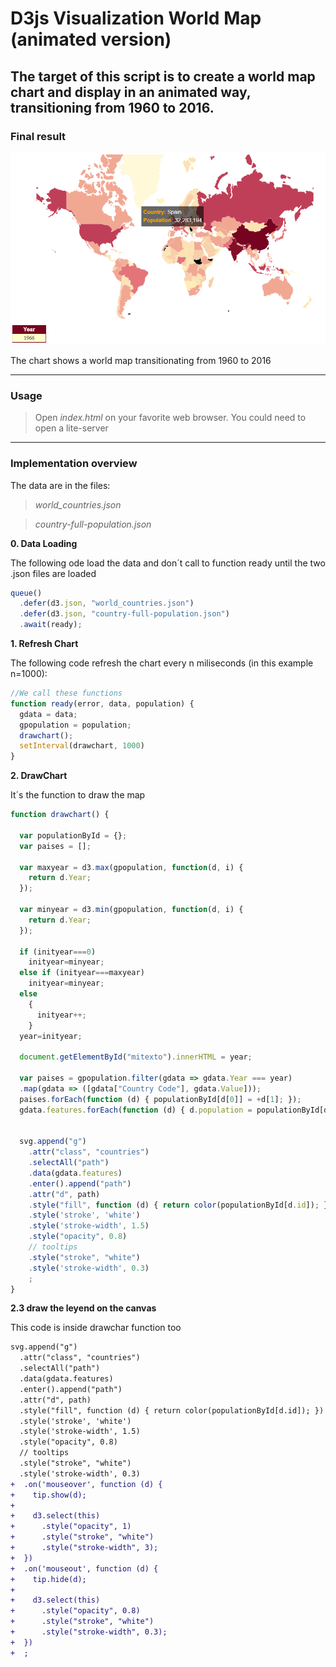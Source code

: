 # D3js Visualization World Map (animated version)
## The target of this script is to create a world map chart and display in an animated way, transitioning from 1960 to 2016.


<!--If you want to watch the result [click here](https://raulcrespodiaz.github.io/Visualization_Exercise3/).
-->

### Final result

![Final chart](./pictures/Exercise3_final_result.png "Final result")

The chart shows a world map transitionating from 1960 to 2016



---

### Usage

> Open _index.html_ on your favorite web browser.
> You could need to open a lite-server

---

### Implementation overview

The data are in the files:
> _world_countries.json_

> _country-full-population.json_

**0. Data Loading**

The following ode load the data and don´t call to function ready
until the two .json files are loaded

```javascript
queue()
  .defer(d3.json, "world_countries.json")
  .defer(d3.json, "country-full-population.json")
  .await(ready);
```

**1. Refresh Chart**

The following code refresh the chart every n miliseconds (in this example n=1000):

```javascript
//We call these functions
function ready(error, data, population) {
  gdata = data;
  gpopulation = population;
  drawchart();
  setInterval(drawchart, 1000)
}
```

**2. DrawChart**

It´s the function to draw the map

```javascript
function drawchart() {

  var populationById = {};
  var paises = [];

  var maxyear = d3.max(gpopulation, function(d, i) {
    return d.Year;
  });

  var minyear = d3.min(gpopulation, function(d, i) {
    return d.Year;
  });

  if (inityear===0)
    inityear=minyear;
  else if (inityear===maxyear)
    inityear=minyear;
  else
    {    
      inityear++;
    }
  year=inityear;

  document.getElementById("mitexto").innerHTML = year;

  var paises = gpopulation.filter(gdata => gdata.Year === year)
  .map(gdata => ([gdata["Country Code"], gdata.Value]));
  paises.forEach(function (d) { populationById[d[0]] = +d[1]; });
  gdata.features.forEach(function (d) { d.population = populationById[d.id] });


  svg.append("g")
    .attr("class", "countries")
    .selectAll("path")
    .data(gdata.features)
    .enter().append("path")
    .attr("d", path)
    .style("fill", function (d) { return color(populationById[d.id]); })
    .style('stroke', 'white')
    .style('stroke-width', 1.5)
    .style("opacity", 0.8)
    // tooltips
    .style("stroke", "white")
    .style('stroke-width', 0.3)
    ;
}
```


**2.3 draw the leyend on the canvas**

This code is inside drawchar function too

```diff
svg.append("g")
  .attr("class", "countries")
  .selectAll("path")
  .data(gdata.features)
  .enter().append("path")
  .attr("d", path)
  .style("fill", function (d) { return color(populationById[d.id]); })
  .style('stroke', 'white')
  .style('stroke-width', 1.5)
  .style("opacity", 0.8)
  // tooltips
  .style("stroke", "white")
  .style('stroke-width', 0.3)
+  .on('mouseover', function (d) {
+    tip.show(d);
+
+    d3.select(this)
+      .style("opacity", 1)
+      .style("stroke", "white")
+      .style("stroke-width", 3);
+  })
+  .on('mouseout', function (d) {
+    tip.hide(d);
+
+    d3.select(this)
+      .style("opacity", 0.8)
+      .style("stroke", "white")
+      .style("stroke-width", 0.3);
+  })
+  ;
```
